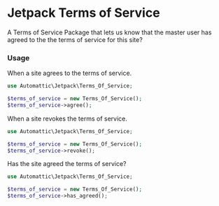 # Jetpack Terms of Service 

A Terms of Service Package that lets us know that 
the master user has agreed to the the terms of service for this site?


### Usage

When a site agrees to the terms of service.

```php
use Automattic\Jetpack\Terms_Of_Service;

$terms_of_service = new Terms_Of_Service();
$terms_of_service->agree();
```

When a site revokes the terms of service.

```php
use Automattic\Jetpack\Terms_Of_Service;

$terms_of_service = new Terms_Of_Service();
$terms_of_service->revoke();
```

Has the site agreed the terms of service?

```php
use Automattic\Jetpack\Terms_Of_Service;

$terms_of_service = new Terms_Of_Service();
$terms_of_service->has_agreed();
```
